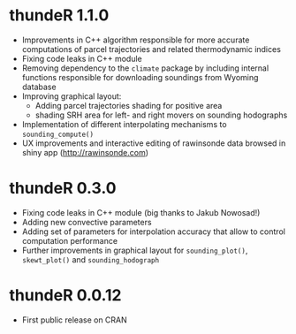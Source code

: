 # thundeR 1.1.0

* Improvements in C++ algorithm responsible for more accurate computations of parcel trajectories and related thermodynamic indices
* Fixing code leaks in C++ module
* Removing dependency to the `climate` package by including internal functions responsible for downloading soundings from Wyoming database
* Improving graphical layout:
  * Adding parcel trajectories shading for positive area
  * shading SRH area for left- and right movers on sounding hodographs
* Implementation of different interpolating mechanisms to `sounding_compute()`
* UX improvements and interactive editing of rawinsonde data browsed in shiny app (http://rawinsonde.com)

# thundeR 0.3.0

* Fixing code leaks in C++ module (big thanks to Jakub Nowosad!)
* Adding new convective parameters
* Adding set of parameters for interpolation accuracy that allow to control computation performance
* Further improvements in graphical layout for `sounding_plot()`, `skewt_plot()` and `sounding_hodograph`

# thundeR 0.0.12

* First public release on CRAN
